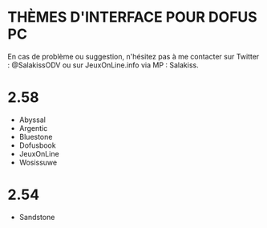 # THÈMES D'INTERFACE POUR DOFUS PC

En cas de problème ou suggestion, n'hésitez pas à me contacter sur Twitter : @SalakissODV ou sur JeuxOnLine.info via MP : Salakiss.

# 2.58
- Abyssal
- Argentic
- Bluestone
- Dofusbook
- JeuxOnLine
- Wosissuwe

# 2.54
- Sandstone